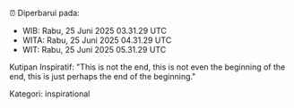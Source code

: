 ⏰ Diperbarui pada:
- WIB: Rabu, 25 Juni 2025 03.31.29 UTC
- WITA: Rabu, 25 Juni 2025 04.31.29 UTC
- WIT: Rabu, 25 Juni 2025 05.31.29 UTC

Kutipan Inspiratif:
"This is not the end, this is not even the beginning of the end, this is just perhaps the end of the beginning."


Kategori: inspirational

